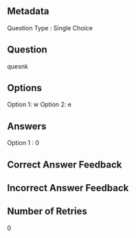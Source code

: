 ## Metadata
Question Type : Single Choice

## Question
quesnk

## Options
Option 1: w
Option 2: e

## Answers
Option 1 : 0

## Correct Answer Feedback


## Incorrect Answer Feedback


## Number of Retries
0

